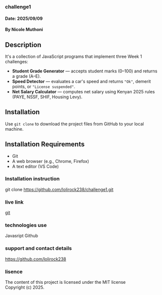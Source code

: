 <!-- project -->
### challenge1

#### Date: 2025/09/09

#### By Nicole Muthoni

## Description
It's a collection of JavaScript programs that implement three Week 1 challenges:

- **Student Grade Generator** — accepts student marks (0–100) and returns a grade (A–E).  
- **Speed Detector** — evaluates a car's speed and returns `"Ok"`, demerit points, or `"License suspended"`.  
- **Net Salary Calculator** — computes net salary using Kenyan 2025 rules (PAYE, NSSF, SHIF, Housing Levy).

## Installation
Use `git clone` to download the project files from GitHub to your local machine.

## Installation Requirements
- Git  
- A web browser (e.g., Chrome, Firefox)  
- A text editor (VS Code)

### Installation instruction
git clone https://github.com/lolirock238/challenge1.git

### live link
[git](https://github.com/lolirock238/challenge1.git)

### technologies use
Javasript
Github

### support and contact details
https://github.com/lolirock238

### lisence
The content of this project is licensed under the MIT license  
Copyright (c) 2025.

